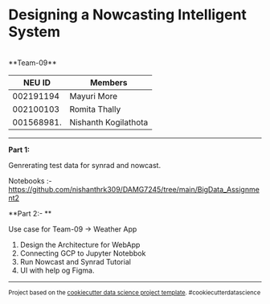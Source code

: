 
**Designing a Nowcasting Intelligent System**
==============================

<br>
**Team-09**


| NEU ID      | Members |
| ----------- | ----------- |
| 002191194   | Mayuri More    |
| 002100103   | Romita Thally  |
| 001568981.  | Nishanth Kogilathota |
------------

**Part 1:**

Genrerating test data for synrad and nowcast.

Notebooks :- https://github.com/nishanthrk309/DAMG7245/tree/main/BigData_Assignment2

**Part 2:- **

Use case for Team-09 -> Weather App

1. Design the Architecture for WebApp
2. Connecting GCP to Jupyter Notebbok
3. Run Nowcast and Synrad Tutorial
4. UI with help og Figma.

--------

<p><small>Project based on the <a target="_blank" href="https://drivendata.github.io/cookiecutter-data-science/">cookiecutter data science project template</a>. #cookiecutterdatascience</small></p>
